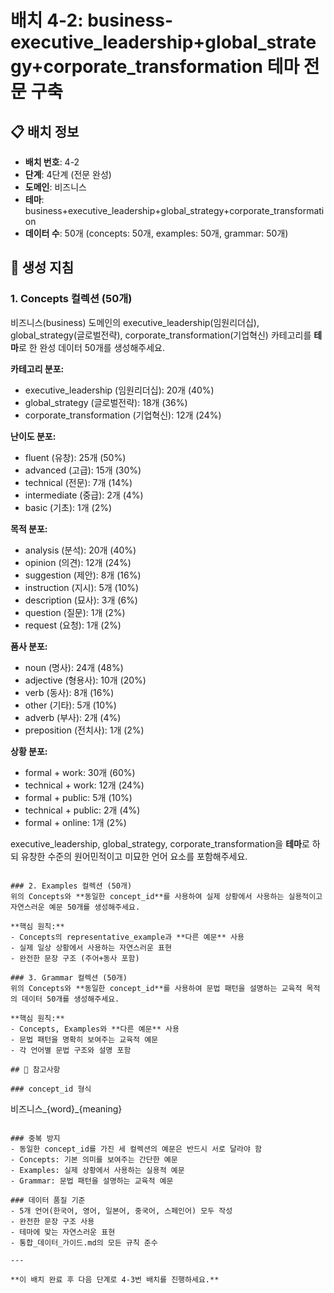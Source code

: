 # 배치 4-2: business-executive_leadership+global_strategy+corporate_transformation 테마 전문 구축

## 📋 배치 정보
- **배치 번호**: 4-2
- **단계**: 4단계 (전문 완성)
- **도메인**: 비즈니스
- **테마**: business+executive_leadership+global_strategy+corporate_transformation
- **데이터 수**: 50개 (concepts: 50개, examples: 50개, grammar: 50개)

## 🎯 생성 지침

### 1. Concepts 컬렉션 (50개)
비즈니스(business) 도메인의 executive_leadership(임원리더십), global_strategy(글로벌전략), corporate_transformation(기업혁신) 카테고리를 **테마**로 한 완성 데이터 50개를 생성해주세요.

**카테고리 분포:**
- executive_leadership (임원리더십): 20개 (40%)
- global_strategy (글로벌전략): 18개 (36%)
- corporate_transformation (기업혁신): 12개 (24%)

**난이도 분포:**
- fluent (유창): 25개 (50%)
- advanced (고급): 15개 (30%)
- technical (전문): 7개 (14%)
- intermediate (중급): 2개 (4%)
- basic (기초): 1개 (2%)

**목적 분포:**
- analysis (분석): 20개 (40%)
- opinion (의견): 12개 (24%)
- suggestion (제안): 8개 (16%)
- instruction (지시): 5개 (10%)
- description (묘사): 3개 (6%)
- question (질문): 1개 (2%)
- request (요청): 1개 (2%)

**품사 분포:**
- noun (명사): 24개 (48%)
- adjective (형용사): 10개 (20%)
- verb (동사): 8개 (16%)
- other (기타): 5개 (10%)
- adverb (부사): 2개 (4%)
- preposition (전치사): 1개 (2%)

**상황 분포:**
- formal + work: 30개 (60%)
- technical + work: 12개 (24%)
- formal + public: 5개 (10%)
- technical + public: 2개 (4%)
- formal + online: 1개 (2%)

executive_leadership, global_strategy, corporate_transformation을 **테마**로 하되 유창한 수준의 원어민적이고 미묘한 언어 요소를 포함해주세요.

```

### 2. Examples 컬렉션 (50개)
위의 Concepts와 **동일한 concept_id**를 사용하여 실제 상황에서 사용하는 실용적이고 자연스러운 예문 50개를 생성해주세요.

**핵심 원칙:**
- Concepts의 representative_example과 **다른 예문** 사용
- 실제 일상 상황에서 사용하는 자연스러운 표현
- 완전한 문장 구조 (주어+동사 포함)

### 3. Grammar 컬렉션 (50개)
위의 Concepts와 **동일한 concept_id**를 사용하여 문법 패턴을 설명하는 교육적 목적의 데이터 50개를 생성해주세요.

**핵심 원칙:**
- Concepts, Examples와 **다른 예문** 사용
- 문법 패턴을 명확히 보여주는 교육적 예문
- 각 언어별 문법 구조와 설명 포함

## 📝 참고사항

### concept_id 형식
```
비즈니스_{word}_{meaning}
```

### 중복 방지
- 동일한 concept_id를 가진 세 컬렉션의 예문은 반드시 서로 달라야 함
- Concepts: 기본 의미를 보여주는 간단한 예문
- Examples: 실제 상황에서 사용하는 실용적 예문  
- Grammar: 문법 패턴을 설명하는 교육적 예문

### 데이터 품질 기준
- 5개 언어(한국어, 영어, 일본어, 중국어, 스페인어) 모두 작성
- 완전한 문장 구조 사용
- 테마에 맞는 자연스러운 표현
- 통합_데이터_가이드.md의 모든 규칙 준수

---

**이 배치 완료 후 다음 단계로 4-3번 배치를 진행하세요.**
